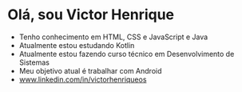 # Olá, sou Victor Henrique
- Tenho conhecimento em HTML, CSS e JavaScript e Java
- Atualmente estou estudando Kotlin
- Atualmente estou fazendo curso técnico em Desenvolvimento de Sistemas 
- Meu objetivo atual é trabalhar com Android
- www.linkedin.com/in/victorhenriqueos

